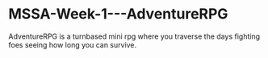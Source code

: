 # MSSA-Week-1---AdventureRPG
AdventureRPG is a turnbased mini rpg where you traverse the days fighting foes seeing how long you can survive.
